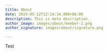```yaml
---
title: About
date: 2019-05-12T12:14:34.000+06:00
description: This is meta description.
author_image: images/about/member-2.png
author_signature: images/about/signature.png

---
```

Test